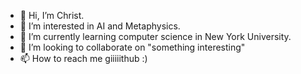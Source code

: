 - 👋 Hi, I’m Christ.
- 👀 I’m interested in AI and Metaphysics.
- 🌱 I’m currently learning computer science in New York University.
- 💞️ I’m looking to collaborate on "something interesting"
- 📫 How to reach me giiiiithub :)

<!---
0Christ1/0Christ1 is a ✨ special ✨ repository because its `README.md` (this file) appears on your GitHub profile.
You can click the Preview link to take a look at your changes.
--->
